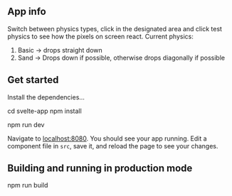 ## App info
Switch between physics types, click in the designated area and click test physics to see how the pixels on screen react.
Current physics:
1. Basic -> drops straight down
2. Sand -> Drops down if possible, otherwise drops diagonally if possible

## Get started

Install the dependencies...

cd svelte-app
npm install


npm run dev

Navigate to [localhost:8080](http://localhost:8080). You should see your app running. Edit a component file in `src`, save it, and reload the page to see your changes.

## Building and running in production mode
npm run build